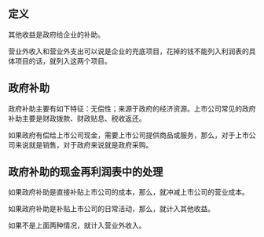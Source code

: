 ## 定义

其他收益是政府给企业的补助。

营业外收入和营业外支出可以说是企业的兜底项目，花掉的钱不能列入利润表的具体项目的话，就列入这两个项目。

## 政府补助

政府补助主要有如下特征：无偿性；来源于政府的经济资源。上市公司常见的政府补助主要是财政拨款、财政贴息、税收返还。

如果政府有偿给上市公司现金，需要上市公司提供商品或服务，那么，对于上市公司来说就是销售，对于政府来说就是政府采购。

## 政府补助的现金再利润表中的处理

如果政府补助是直接补贴上市公司的成本，那么，就冲减上市公司的营业成本。

如果政府补助是补贴上市公司的日常活动，那么，就计入其他收益。

如果不是上面两种情况，就计入营业外收入。


